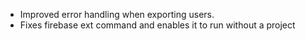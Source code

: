 * Improved error handling when exporting users.
* Fixes firebase ext command and enables it to run without a project
